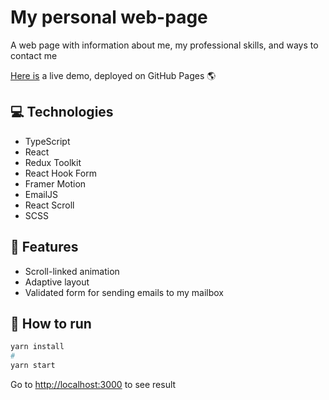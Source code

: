 # My personal web-page
A web page with information about me, my professional skills, and ways to contact me

[Here is](https://alexey-hohlov.github.io/) a live demo, deployed on GitHub Pages 🌎

## 💻 Technologies
* TypeScript
* React
* Redux Toolkit
* React Hook Form
* Framer Motion
* EmailJS
* React Scroll
* SCSS

## 🚀 Features

* Scroll-linked animation
* Adaptive layout
* Validated form for sending emails to my mailbox

## 🤖 How to run

```bash
yarn install
#
yarn start
```

Go to [http://localhost:3000](http://localhost:3000) to see result